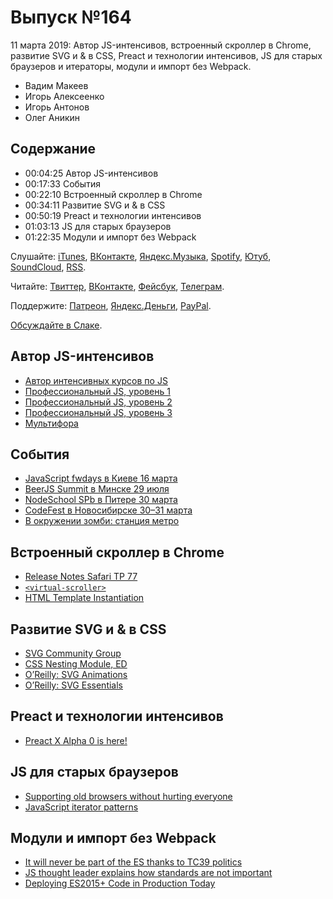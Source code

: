 # Выпуск №164

11 марта 2019: Автор JS-интенсивов, встроенный скроллер в Chrome, развитие SVG и & в CSS, Preact и технологии интенсивов, JS для старых браузеров и итераторы, модули и импорт без Webpack.

- Вадим Макеев
- Игорь Алексеенко
- Игорь Антонов
- Олег Аникин

## Содержание

- 00:04:25 Автор JS-интенсивов
- 00:17:33 События
- 00:22:10 Встроенный скроллер в Chrome
- 00:34:11 Развитие SVG и & в CSS
- 00:50:19 Preact и технологии интенсивов
- 01:03:13 JS для старых браузеров
- 01:22:35 Модули и импорт без Webpack

Слушайте: [iTunes](https://itunes.apple.com/podcast/id1080500016), [ВКонтакте](https://vk.com/podcasts-32017543), [Яндекс.Музыка](https://music.yandex.ru/album/6245956), [Spotify](https://open.spotify.com/show/3rzAcADjpBpXt73L0epTjV), [Ютуб](https://www.youtube.com/playlist?list=PLMBnwIwFEFHcwuevhsNXkFTcadeX5R1Go), [SoundCloud](https://soundcloud.com/web-standards), [RSS](https://web-standards.ru/podcast/feed/).

Читайте: [Твиттер](https://twitter.com/webstandards_ru), [ВКонтакте](https://vk.com/webstandards_ru), [Фейсбук](https://www.facebook.com/webstandardsru), [Телеграм](https://t.me/webstandards_ru).

Поддержите: [Патреон](https://www.patreon.com/webstandards_ru), [Яндекс.Деньги](https://money.yandex.ru/to/41001119329753), [PayPal](https://www.paypal.me/pepelsbey).

[Обсуждайте в Слаке](http://slack.web-standards.ru/).

## Автор JS-интенсивов

- [Автор интенсивных курсов по JS](https://moikrug.ru/vacancies/1000041017)
- [Профессиональный JS, уровень 1](https://htmlacademy.ru/intensive/javascript)
- [Профессиональный JS, уровень 2](https://htmlacademy.ru/intensive/ecmascript)
- [Профессиональный JS, уровень 3](https://htmlacademy.ru/intensive/react)
- [Мультифора](https://ru.wikipedia.org/wiki/Файл_(канцелярская_принадлежность))

## События

- [JavaScript fwdays в Киеве 16 марта](https://fwdays.com/en/event/js-fwdays-2019)
- [BeerJS Summit в Минске 29 июля](https://teletype.in/@beerjssummit/S1PC_T0LV)
- [NodeSchool SPb в Питере 30 марта](https://github.com/nodeschool/spb/issues/76)
- [CodeFest в Новосибирске 30–31 марта](https://2019.codefest.ru/)
- [В окружении зомби: станция метро](https://www.behance.net/gallery/55483247/Among-the-Zombies-a-Metro-Station)

## Встроенный скроллер в Chrome

- [Release Notes Safari TP 77](https://webkit.org/blog/8658/release-notes-for-safari-technology-preview-77/)
- [`<virtual-scroller>`](https://valdrinkoshi.github.io/virtual-scroller/)
- [HTML Template Instantiation](https://github.com/w3c/webcomponents/blob/gh-pages/proposals/Template-Instantiation.md)

## Развитие SVG и & в CSS

- [SVG Community Group](https://twitter.com/AmeliasBrain/status/1104073707557814273)
- [CSS Nesting Module, ED](https://drafts.csswg.org/css-nesting-1/)
- [O’Reilly: SVG Animations](http://shop.oreilly.com/product/0636920045335.do)
- [O’Reilly: SVG Essentials](http://shop.oreilly.com/product/0636920032335.do)

## Preact и технологии интенсивов

- [Preact X Alpha 0 is here!](https://github.com/developit/preact/releases/tag/10.0.0-alpha.0)

## JS для старых браузеров

- [Supporting old browsers without hurting everyone](https://sgom.es/posts/2019-03-06-supporting-old-browsers-without-hurting-everyone/)
- [JavaScript iterator patterns](https://loige.co/javascript-iterator-patterns/)

## Модули и импорт без Webpack

- [It will never be part of the ES thanks to TC39 politics](https://twitter.com/_gsathya/status/1103430437920104448)
- [JS thought leader explains how standards are not important](https://twitter.com/dmitriid/status/1103638574577188864)
- [Deploying ES2015+ Code in Production Today](https://philipwalton.com/articles/deploying-es2015-code-in-production-today/)
